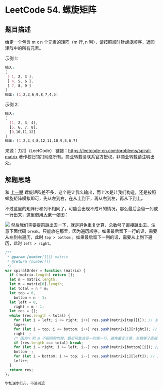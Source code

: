 # LeetCode 54. 螺旋矩阵

## 题目描述

给定一个包含 m x n 个元素的矩阵（m 行, n 列），请按照顺时针螺旋顺序，返回矩阵中的所有元素。

示例 1:

```css
输入:
[
 [ 1, 2, 3 ],
 [ 4, 5, 6 ],
 [ 7, 8, 9 ]
]
输出: [1,2,3,6,9,8,7,4,5]
```

示例 2:

```css
输入:
[
  [1, 2, 3, 4],
  [5, 6, 7, 8],
  [9,10,11,12]
]
输出: [1,2,3,4,8,12,11,10,9,5,6,7]
```

来源：力扣（LeetCode）
链接：https://leetcode-cn.com/problems/spiral-matrix
著作权归领扣网络所有。商业转载请联系官方授权，非商业转载请注明出处。

## 解题思路

和 <a href="https://blog.csdn.net/weixin_42429718/article/details/108535286">上一期</a> 螺旋矩阵差不多，这个是让我么输出，而上次是让我们构造，还是按照螺旋矩阵模拟即可，先从左到右，在从上到下，再从右到左，再从下到上。

不过这里的矩阵行和列不相同了，可能会出现不成环的情况，那么最后会留一列或一行出来，这里借用<a href="https://leetcode-cn.com/problems/spiral-matrix/solution/shou-hui-tu-jie-liang-chong-bian-li-de-ce-lue-kan-/">大佬</a>一张图：

![](https://img-blog.csdnimg.cn/20200911155822316.png?x-oss-process=image/watermark,type_ZmFuZ3poZW5naGVpdGk,shadow_10,text_aHR0cHM6Ly9ibG9nLmNzZG4ubmV0L3dlaXhpbl80MjQyOTcxOA==,size_16,color_FFFFFF,t_70#pic_center)
然后我们需要提前跳出去一下，就是避免重复计算，总数够了直接跳出去。注意下面代码 `break`。只能放在那里，因为遍历顺序，如果最后留下一行的话，需要从左到右遍历，此时 `top > bottom` 。如果最后留下一列的话，需要从上到下遍历，此时 `left > right`。

```javascript
/**
 * @param {number[][]} matrix
 * @return {number[]}
 */
var spiralOrder = function (matrix) {
  if (!matrix.length) return [];
  let n = matrix.length;
  let m = matrix[0].length;
  let total = n * m;
  let top = 0,
    bottom = n - 1;
  let left = 0,
    right = m - 1;
  let res = [];
  while (res.length < total) {
    for (let i = left; i <= right; i++) res.push(matrix[top][i]); // 从左到右
    top++;
    for (let i = top; i <= bottom; i++) res.push(matrix[i][right]); // 从上到下
    right--;
    /* 因为n 和 m 不相同的时候，最后可能会留一列或一行，避免重复计算，总数够了直接跳出去 */
    if (res.length === total) break;
    for (let i = right; i >= left; i--) res.push(matrix[bottom][i]); // 从右到左
    bottom--;
    for (let i = bottom; i >= top; i--) res.push(matrix[i][left]); // 从下到上
    left++;
  }
  return res;
};
```

```javascript
学如逆水行舟，不进则退
```
